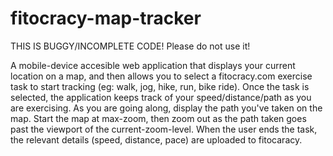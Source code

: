 fitocracy-map-tracker
=====================

THIS IS BUGGY/INCOMPLETE CODE! Please do not use it!

A mobile-device accesible web application that displays your current location 
on a map, and then allows you to select a fitocracy.com exercise task to start 
tracking (eg: walk, jog, hike, run, bike ride). Once the task is selected, the 
application keeps track of your speed/distance/path as you are exercising. 
As you are going along, display the path you've taken on the map. Start the map 
at max-zoom, then zoom out as the path taken goes past the viewport of the 
current-zoom-level. When the user ends the task, the relevant details 
(speed, distance, pace) are uploaded to fitocaracy.
